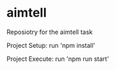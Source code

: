 # aimtell
Reposiotry for the aimtell task

Project Setup:
  run 'npm install'
  
Project Execute:
  run 'npm run start'
